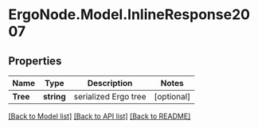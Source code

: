 # ErgoNode.Model.InlineResponse2007

## Properties

Name | Type | Description | Notes
------------ | ------------- | ------------- | -------------
**Tree** | **string** | serialized Ergo tree | [optional] 

[[Back to Model list]](../README.md#documentation-for-models) [[Back to API list]](../README.md#documentation-for-api-endpoints) [[Back to README]](../README.md)

